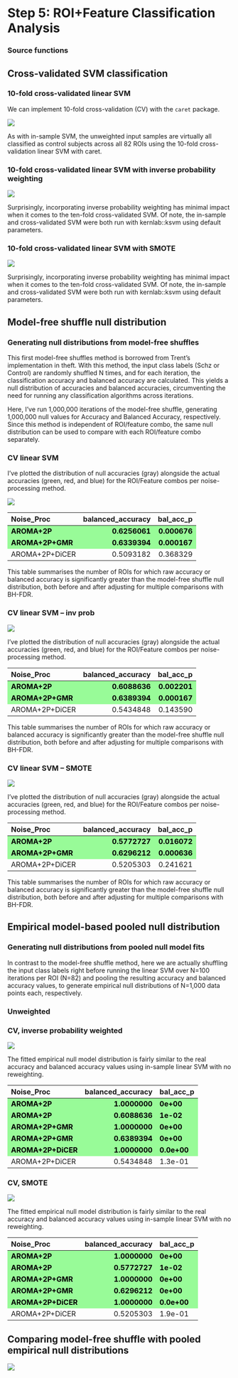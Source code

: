 Step 5: ROI+Feature Classification Analysis
================

### Source functions

## Cross-validated SVM classification

### 10-fold cross-validated linear SVM

We can implement 10-fold cross-validation (CV) with the `caret` package.

![](Step5_README_files/figure-gfm/unnamed-chunk-3-1.png)<!-- -->

As with in-sample SVM, the unweighted input samples are virtually all
classified as control subjects across all 82 ROIs using the 10-fold
cross-validation linear SVM with caret.

### 10-fold cross-validated linear SVM with inverse probability weighting

![](Step5_README_files/figure-gfm/unnamed-chunk-5-1.png)<!-- -->

Surprisingly, incorporating inverse probability weighting has minimal
impact when it comes to the ten-fold cross-validated SVM. Of note, the
in-sample and cross-validated SVM were both run with kernlab::ksvm using
default parameters.

### 10-fold cross-validated linear SVM with SMOTE

![](Step5_README_files/figure-gfm/unnamed-chunk-7-1.png)<!-- -->

Surprisingly, incorporating inverse probability weighting has minimal
impact when it comes to the ten-fold cross-validated SVM. Of note, the
in-sample and cross-validated SVM were both run with kernlab::ksvm using
default parameters.

## Model-free shuffle null distribution

### Generating null distributions from model-free shuffles

This first model-free shuffles method is borrowed from Trent’s
implementation in theft. With this method, the input class labels (Schz
or Control) are randomly shuffled N times, and for each iteration, the
classification accuracy and balanced accuracy are calculated. This
yields a null distribution of accuracies and balanced accuracies,
circumventing the need for running any classification algorithms across
iterations.

Here, I’ve run 1,000,000 iterations of the model-free shuffle,
generating 1,000,000 null values for Accuracy and Balanced Accuracy,
respectively. Since this method is independent of ROI/feature combo, the
same null distribution can be used to compare with each ROI/feature
combo separately.

### CV linear SVM

I’ve plotted the distribution of null accuracies (gray) alongside the
actual accuracies (green, red, and blue) for the ROI/Feature combos per
noise-processing method.

![](Step5_README_files/figure-gfm/unnamed-chunk-10-1.png)<!-- -->

<table class="table" style="width: auto !important; margin-left: auto; margin-right: auto;">
<thead>
<tr>
<th style="text-align:left;">
Noise_Proc
</th>
<th style="text-align:right;">
balanced_accuracy
</th>
<th style="text-align:right;">
bal_acc_p
</th>
</tr>
</thead>
<tbody>
<tr>
<td style="text-align:left;font-weight: bold;color: black !important;background-color: palegreen !important;">
AROMA+2P
</td>
<td style="text-align:right;font-weight: bold;color: black !important;background-color: palegreen !important;">
0.6256061
</td>
<td style="text-align:right;font-weight: bold;color: black !important;background-color: palegreen !important;">
0.000676
</td>
</tr>
<tr>
<td style="text-align:left;font-weight: bold;color: black !important;background-color: palegreen !important;">
AROMA+2P+GMR
</td>
<td style="text-align:right;font-weight: bold;color: black !important;background-color: palegreen !important;">
0.6339394
</td>
<td style="text-align:right;font-weight: bold;color: black !important;background-color: palegreen !important;">
0.000167
</td>
</tr>
<tr>
<td style="text-align:left;">
AROMA+2P+DiCER
</td>
<td style="text-align:right;">
0.5093182
</td>
<td style="text-align:right;">
0.368329
</td>
</tr>
</tbody>
</table>

This table summarises the number of ROIs for which raw accuracy or
balanced accuracy is significantly greater than the model-free shuffle
null distribution, both before and after adjusting for multiple
comparisons with BH-FDR.

### CV linear SVM – inv prob

![](Step5_README_files/figure-gfm/unnamed-chunk-13-1.png)<!-- -->

I’ve plotted the distribution of null accuracies (gray) alongside the
actual accuracies (green, red, and blue) for the ROI/Feature combos per
noise-processing method.

<table class="table" style="width: auto !important; margin-left: auto; margin-right: auto;">
<thead>
<tr>
<th style="text-align:left;">
Noise_Proc
</th>
<th style="text-align:right;">
balanced_accuracy
</th>
<th style="text-align:right;">
bal_acc_p
</th>
</tr>
</thead>
<tbody>
<tr>
<td style="text-align:left;font-weight: bold;color: black !important;background-color: palegreen !important;">
AROMA+2P
</td>
<td style="text-align:right;font-weight: bold;color: black !important;background-color: palegreen !important;">
0.6088636
</td>
<td style="text-align:right;font-weight: bold;color: black !important;background-color: palegreen !important;">
0.002201
</td>
</tr>
<tr>
<td style="text-align:left;font-weight: bold;color: black !important;background-color: palegreen !important;">
AROMA+2P+GMR
</td>
<td style="text-align:right;font-weight: bold;color: black !important;background-color: palegreen !important;">
0.6389394
</td>
<td style="text-align:right;font-weight: bold;color: black !important;background-color: palegreen !important;">
0.000167
</td>
</tr>
<tr>
<td style="text-align:left;">
AROMA+2P+DiCER
</td>
<td style="text-align:right;">
0.5434848
</td>
<td style="text-align:right;">
0.143590
</td>
</tr>
</tbody>
</table>

This table summarises the number of ROIs for which raw accuracy or
balanced accuracy is significantly greater than the model-free shuffle
null distribution, both before and after adjusting for multiple
comparisons with BH-FDR.

### CV linear SVM – SMOTE

![](Step5_README_files/figure-gfm/unnamed-chunk-16-1.png)<!-- -->

I’ve plotted the distribution of null accuracies (gray) alongside the
actual accuracies (green, red, and blue) for the ROI/Feature combos per
noise-processing method.

<table class="table" style="width: auto !important; margin-left: auto; margin-right: auto;">
<thead>
<tr>
<th style="text-align:left;">
Noise_Proc
</th>
<th style="text-align:right;">
balanced_accuracy
</th>
<th style="text-align:right;">
bal_acc_p
</th>
</tr>
</thead>
<tbody>
<tr>
<td style="text-align:left;font-weight: bold;color: black !important;background-color: palegreen !important;">
AROMA+2P
</td>
<td style="text-align:right;font-weight: bold;color: black !important;background-color: palegreen !important;">
0.5772727
</td>
<td style="text-align:right;font-weight: bold;color: black !important;background-color: palegreen !important;">
0.016072
</td>
</tr>
<tr>
<td style="text-align:left;font-weight: bold;color: black !important;background-color: palegreen !important;">
AROMA+2P+GMR
</td>
<td style="text-align:right;font-weight: bold;color: black !important;background-color: palegreen !important;">
0.6296212
</td>
<td style="text-align:right;font-weight: bold;color: black !important;background-color: palegreen !important;">
0.000636
</td>
</tr>
<tr>
<td style="text-align:left;">
AROMA+2P+DiCER
</td>
<td style="text-align:right;">
0.5205303
</td>
<td style="text-align:right;">
0.241621
</td>
</tr>
</tbody>
</table>

This table summarises the number of ROIs for which raw accuracy or
balanced accuracy is significantly greater than the model-free shuffle
null distribution, both before and after adjusting for multiple
comparisons with BH-FDR.

## Empirical model-based pooled null distribution

### Generating null distributions from pooled null model fits

In contrast to the model-free shuffle method, here we are actually
shuffling the input class labels right before running the linear SVM
over N=100 iterations per ROI (N=82) and pooling the resulting accuracy
and balanced accuracy values, to generate empirical null distributions
of N=1,000 data points each, respectively.

### Unweighted

### CV, inverse probability weighted

![](Step5_README_files/figure-gfm/unnamed-chunk-21-1.png)<!-- -->

The fitted empirical null model distribution is fairly similar to the
real accuracy and balanced accuracy values using in-sample linear SVM
with no reweighting.

<table class="table" style="width: auto !important; margin-left: auto; margin-right: auto;">
<thead>
<tr>
<th style="text-align:left;">
Noise_Proc
</th>
<th style="text-align:right;">
balanced_accuracy
</th>
<th style="text-align:left;">
bal_acc_p
</th>
</tr>
</thead>
<tbody>
<tr>
<td style="text-align:left;font-weight: bold;color: black !important;background-color: palegreen !important;">
AROMA+2P
</td>
<td style="text-align:right;font-weight: bold;color: black !important;background-color: palegreen !important;">
1.0000000
</td>
<td style="text-align:left;font-weight: bold;color: black !important;background-color: palegreen !important;">
0e+00
</td>
</tr>
<tr>
<td style="text-align:left;font-weight: bold;color: black !important;background-color: palegreen !important;">
AROMA+2P
</td>
<td style="text-align:right;font-weight: bold;color: black !important;background-color: palegreen !important;">
0.6088636
</td>
<td style="text-align:left;font-weight: bold;color: black !important;background-color: palegreen !important;">
1e-02
</td>
</tr>
<tr>
<td style="text-align:left;font-weight: bold;color: black !important;background-color: palegreen !important;">
AROMA+2P+GMR
</td>
<td style="text-align:right;font-weight: bold;color: black !important;background-color: palegreen !important;">
1.0000000
</td>
<td style="text-align:left;font-weight: bold;color: black !important;background-color: palegreen !important;">
0e+00
</td>
</tr>
<tr>
<td style="text-align:left;font-weight: bold;color: black !important;background-color: palegreen !important;">
AROMA+2P+GMR
</td>
<td style="text-align:right;font-weight: bold;color: black !important;background-color: palegreen !important;">
0.6389394
</td>
<td style="text-align:left;font-weight: bold;color: black !important;background-color: palegreen !important;">
0e+00
</td>
</tr>
<tr>
<td style="text-align:left;font-weight: bold;color: black !important;background-color: palegreen !important;">
AROMA+2P+DiCER
</td>
<td style="text-align:right;font-weight: bold;color: black !important;background-color: palegreen !important;">
1.0000000
</td>
<td style="text-align:left;font-weight: bold;color: black !important;background-color: palegreen !important;">
0.0e+00
</td>
</tr>
<tr>
<td style="text-align:left;">
AROMA+2P+DiCER
</td>
<td style="text-align:right;">
0.5434848
</td>
<td style="text-align:left;">
1.3e-01
</td>
</tr>
</tbody>
</table>

### CV, SMOTE

![](Step5_README_files/figure-gfm/unnamed-chunk-25-1.png)<!-- -->

The fitted empirical null model distribution is fairly similar to the
real accuracy and balanced accuracy values using in-sample linear SVM
with no reweighting.

<table class="table" style="width: auto !important; margin-left: auto; margin-right: auto;">
<thead>
<tr>
<th style="text-align:left;">
Noise_Proc
</th>
<th style="text-align:right;">
balanced_accuracy
</th>
<th style="text-align:left;">
bal_acc_p
</th>
</tr>
</thead>
<tbody>
<tr>
<td style="text-align:left;font-weight: bold;color: black !important;background-color: palegreen !important;">
AROMA+2P
</td>
<td style="text-align:right;font-weight: bold;color: black !important;background-color: palegreen !important;">
1.0000000
</td>
<td style="text-align:left;font-weight: bold;color: black !important;background-color: palegreen !important;">
0e+00
</td>
</tr>
<tr>
<td style="text-align:left;font-weight: bold;color: black !important;background-color: palegreen !important;">
AROMA+2P
</td>
<td style="text-align:right;font-weight: bold;color: black !important;background-color: palegreen !important;">
0.5772727
</td>
<td style="text-align:left;font-weight: bold;color: black !important;background-color: palegreen !important;">
1e-02
</td>
</tr>
<tr>
<td style="text-align:left;font-weight: bold;color: black !important;background-color: palegreen !important;">
AROMA+2P+GMR
</td>
<td style="text-align:right;font-weight: bold;color: black !important;background-color: palegreen !important;">
1.0000000
</td>
<td style="text-align:left;font-weight: bold;color: black !important;background-color: palegreen !important;">
0e+00
</td>
</tr>
<tr>
<td style="text-align:left;font-weight: bold;color: black !important;background-color: palegreen !important;">
AROMA+2P+GMR
</td>
<td style="text-align:right;font-weight: bold;color: black !important;background-color: palegreen !important;">
0.6296212
</td>
<td style="text-align:left;font-weight: bold;color: black !important;background-color: palegreen !important;">
0e+00
</td>
</tr>
<tr>
<td style="text-align:left;font-weight: bold;color: black !important;background-color: palegreen !important;">
AROMA+2P+DiCER
</td>
<td style="text-align:right;font-weight: bold;color: black !important;background-color: palegreen !important;">
1.0000000
</td>
<td style="text-align:left;font-weight: bold;color: black !important;background-color: palegreen !important;">
0.0e+00
</td>
</tr>
<tr>
<td style="text-align:left;">
AROMA+2P+DiCER
</td>
<td style="text-align:right;">
0.5205303
</td>
<td style="text-align:left;">
1.9e-01
</td>
</tr>
</tbody>
</table>

## Comparing model-free shuffle with pooled empirical null distributions

![](Step5_README_files/figure-gfm/unnamed-chunk-27-1.png)<!-- -->
